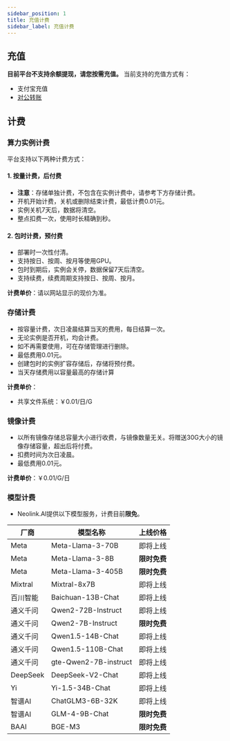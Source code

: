 ```yaml
---
sidebar_position: 1
title: 充值计费
sidebar_label: 充值计费
---
```



## 充值

**目前平台不支持余额提现，请您按需充值。**
当前支持的充值方式有：

- 支付宝充值
- [对公转账](./corporatetransfer)

## 计费

### 算力实例计费

平台支持以下两种计费方式：

#### 1. 按量计费，后付费
- **注意**：存储单独计费，不包含在实例计费中，请参考下方存储计费。
- 开机开始计费，关机或删除结束计费，最低计费0.01元。
- 实例关机7天后，数据将清空。
- 整点扣费一次，使用时长精确到秒。

#### 2. 包时计费，预付费
- 部署时一次性付清。
- 支持按日、按周、按月等使用GPU。
- 包时到期后，实例会关停，数据保留7天后清空。
- 支持续费，续费周期支持按日、按周、按月。

**计费单价**：请以网站显示的现价为准。

### 存储计费

- 按容量计费，次日凌晨结算当天的费用，每日结算一次。
- 无论实例是否开机，均会计费。
- 如不再需要使用，可在存储管理进行删除。
- 最低费用0.01元。
- 创建包时的实例扩容存储后，存储将预付费。
- 当天存储费用以容量最高的存储计算


**计费单价**：
- 共享文件系统：￥0.01/日/G

### 镜像计费

- 以所有镜像存储总容量大小进行收费，与镜像数量无关。将赠送30G大小的镜像存储容量，超出后将付费。
- 扣费时间为次日凌晨。
- 最低费用0.01元。

**计费单价**：￥0.01/G/日

### 模型计费

- Neolink.AI提供以下模型服务，计费目前**限免**。

| 厂商   | 模型名称               | 上线价格       |
|--------|------------------------|----------------|
| Meta   | Meta-Llama-3-70B      | 即将上线       |
| Meta   | Meta-Llama-3-8B       | **限时免费**       |
| Meta   | Meta-Llama-3-405B      | **限时免费**       |
| Mixtral | Mixtral-8x7B          | 即将上线       |
| 百川智能 | Baichuan-13B-Chat     | 即将上线       |
| 通义千问 | Qwen2-72B-Instruct   | 即将上线       |
| 通义千问 | Qwen2-7B-Instruct    | **限时免费**       |
| 通义千问 | Qwen1.5-14B-Chat    | 即将上线       |
| 通义千问 | Qwen1.5-110B-Chat   | 即将上线       |
| 通义千问 | gte-Qwen2-7B-instruct| 即将上线       |
| DeepSeek | DeepSeek-V2-Chat      | 即将上线       |
| Yi      | Yi-1.5-34B-Chat      | 即将上线       |
| 智谱AI  | ChatGLM3-6B-32K      | 即将上线       |
| 智谱AI  | GLM-4-9B-Chat        | **限时免费**       |
| BAAI    | BGE-M3               | **限时免费**       |